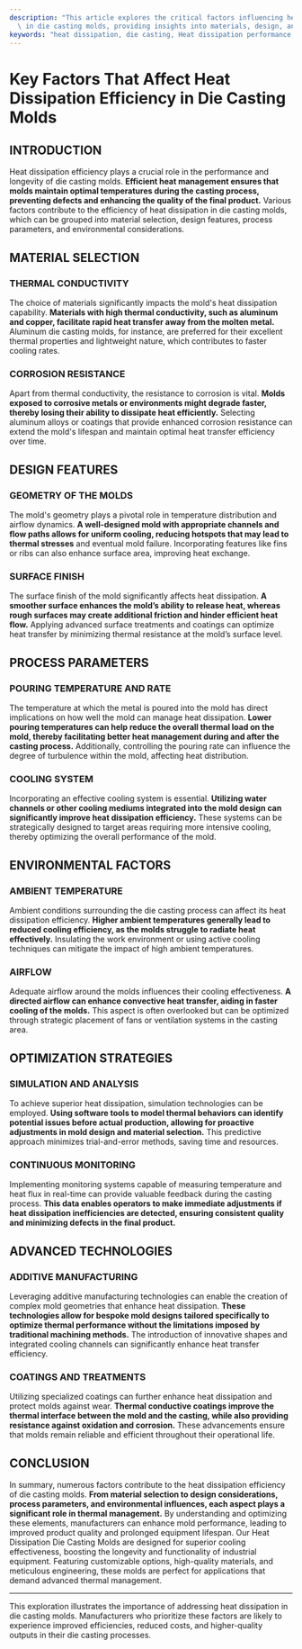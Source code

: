 ```yaml
---
description: "This article explores the critical factors influencing heat dissipation efficiency\
  \ in die casting molds, providing insights into materials, design, and process optimization."
keywords: "heat dissipation, die casting, Heat dissipation performance, Die casting process"
---
```

# Key Factors That Affect Heat Dissipation Efficiency in Die Casting Molds

## INTRODUCTION

Heat dissipation efficiency plays a crucial role in the performance and longevity of die casting molds. **Efficient heat management ensures that molds maintain optimal temperatures during the casting process, preventing defects and enhancing the quality of the final product.** Various factors contribute to the efficiency of heat dissipation in die casting molds, which can be grouped into material selection, design features, process parameters, and environmental considerations.

## MATERIAL SELECTION

### THERMAL CONDUCTIVITY

The choice of materials significantly impacts the mold's heat dissipation capability. **Materials with high thermal conductivity, such as aluminum and copper, facilitate rapid heat transfer away from the molten metal.** Aluminum die casting molds, for instance, are preferred for their excellent thermal properties and lightweight nature, which contributes to faster cooling rates.

### CORROSION RESISTANCE

Apart from thermal conductivity, the resistance to corrosion is vital. **Molds exposed to corrosive metals or environments might degrade faster, thereby losing their ability to dissipate heat efficiently.** Selecting aluminum alloys or coatings that provide enhanced corrosion resistance can extend the mold's lifespan and maintain optimal heat transfer efficiency over time.

## DESIGN FEATURES

### GEOMETRY OF THE MOLDS

The mold's geometry plays a pivotal role in temperature distribution and airflow dynamics. **A well-designed mold with appropriate channels and flow paths allows for uniform cooling, reducing hotspots that may lead to thermal stresses** and eventual mold failure. Incorporating features like fins or ribs can also enhance surface area, improving heat exchange.

### SURFACE FINISH

The surface finish of the mold significantly affects heat dissipation. **A smoother surface enhances the mold’s ability to release heat, whereas rough surfaces may create additional friction and hinder efficient heat flow.** Applying advanced surface treatments and coatings can optimize heat transfer by minimizing thermal resistance at the mold’s surface level.

## PROCESS PARAMETERS

### POURING TEMPERATURE AND RATE

The temperature at which the metal is poured into the mold has direct implications on how well the mold can manage heat dissipation. **Lower pouring temperatures can help reduce the overall thermal load on the mold, thereby facilitating better heat management during and after the casting process.** Additionally, controlling the pouring rate can influence the degree of turbulence within the mold, affecting heat distribution.

### COOLING SYSTEM

Incorporating an effective cooling system is essential. **Utilizing water channels or other cooling mediums integrated into the mold design can significantly improve heat dissipation efficiency.** These systems can be strategically designed to target areas requiring more intensive cooling, thereby optimizing the overall performance of the mold.

## ENVIRONMENTAL FACTORS

### AMBIENT TEMPERATURE

Ambient conditions surrounding the die casting process can affect its heat dissipation efficiency. **Higher ambient temperatures generally lead to reduced cooling efficiency, as the molds struggle to radiate heat effectively.** Insulating the work environment or using active cooling techniques can mitigate the impact of high ambient temperatures.

### AIRFLOW

Adequate airflow around the molds influences their cooling effectiveness. **A directed airflow can enhance convective heat transfer, aiding in faster cooling of the molds.** This aspect is often overlooked but can be optimized through strategic placement of fans or ventilation systems in the casting area.

## OPTIMIZATION STRATEGIES

### SIMULATION AND ANALYSIS

To achieve superior heat dissipation, simulation technologies can be employed. **Using software tools to model thermal behaviors can identify potential issues before actual production, allowing for proactive adjustments in mold design and material selection.** This predictive approach minimizes trial-and-error methods, saving time and resources.

### CONTINUOUS MONITORING

Implementing monitoring systems capable of measuring temperature and heat flux in real-time can provide valuable feedback during the casting process. **This data enables operators to make immediate adjustments if heat dissipation inefficiencies are detected, ensuring consistent quality and minimizing defects in the final product.**

## ADVANCED TECHNOLOGIES

### ADDITIVE MANUFACTURING

Leveraging additive manufacturing technologies can enable the creation of complex mold geometries that enhance heat dissipation. **These technologies allow for bespoke mold designs tailored specifically to optimize thermal performance without the limitations imposed by traditional machining methods.** The introduction of innovative shapes and integrated cooling channels can significantly enhance heat transfer efficiency.

### COATINGS AND TREATMENTS

Utilizing specialized coatings can further enhance heat dissipation and protect molds against wear. **Thermal conductive coatings improve the thermal interface between the mold and the casting, while also providing resistance against oxidation and corrosion.** These advancements ensure that molds remain reliable and efficient throughout their operational life.

## CONCLUSION

In summary, numerous factors contribute to the heat dissipation efficiency of die casting molds. **From material selection to design considerations, process parameters, and environmental influences, each aspect plays a significant role in thermal management.** By understanding and optimizing these elements, manufacturers can enhance mold performance, leading to improved product quality and prolonged equipment lifespan. Our Heat Dissipation Die Casting Molds are designed for superior cooling effectiveness, boosting the longevity and functionality of industrial equipment. Featuring customizable options, high-quality materials, and meticulous engineering, these molds are perfect for applications that demand advanced thermal management.

---

This exploration illustrates the importance of addressing heat dissipation in die casting molds. Manufacturers who prioritize these factors are likely to experience improved efficiencies, reduced costs, and higher-quality outputs in their die casting processes.
